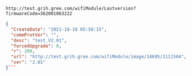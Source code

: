 `http://test.grih.gree.com/wifiModule/Lastversion?firmwareCode=362001063222`

```json
{
  "CreateDate": "2021-10-18 05:58:15",
  "commProtVer": "",
  "desc": "test_V2.01",
  "forcedUpgrade": 0,
  "r": 200,
  "url": "http://test.grih.gree.com/wifiModule/image/14695/1111504",
  "ver": "2.01"
}```